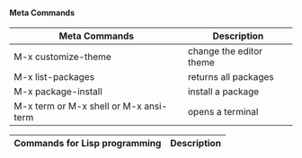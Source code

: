 #### Meta Commands  

Meta Commands            | Description
------------------------ | -------------
M-x customize-theme      | change the editor theme
M-x list-packages        | returns all packages 
M-x package-install      | install a package 
M-x term or M-x shell or M-x ansi-term   | opens a terminal

Commands for Lisp programming   | Description
------------------------------- | -------------

